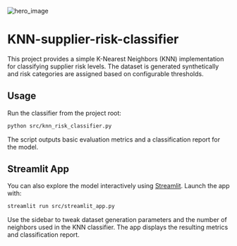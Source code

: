 
![hero_image](https://github.com/user-attachments/assets/153adf67-2777-4cce-95cf-4ba8358daaec)

# KNN-supplier-risk-classifier

This project provides a simple K-Nearest Neighbors (KNN) implementation for classifying supplier risk levels. The dataset is generated synthetically and risk categories are assigned based on configurable thresholds.

## Usage

Run the classifier from the project root:

```bash
python src/knn_risk_classifier.py
```

The script outputs basic evaluation metrics and a classification report for the model.

## Streamlit App

You can also explore the model interactively using [Streamlit](https://streamlit.io/).
Launch the app with:

```bash
streamlit run src/streamlit_app.py
```

Use the sidebar to tweak dataset generation parameters and the number of
neighbors used in the KNN classifier. The app displays the resulting metrics and
classification report.
